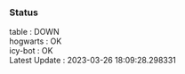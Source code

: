 ### Status


table : DOWN  
hogwarts : OK  
icy-bot : OK  
Latest Update : 2023-03-26 18:09:28.298331
